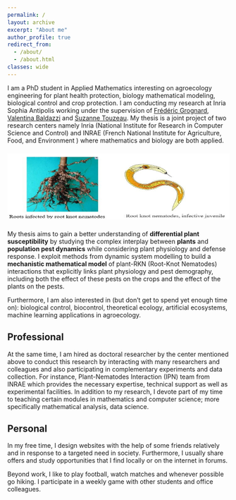 ```yaml
---
permalink: /
layout: archive
excerpt: "About me"
author_profile: true
redirect_from: 
  - /about/
  - /about.html
classes: wide
---
```

I am a PhD student in Applied Mathematics interesting on agroecology engineering for plant health protection, biology mathematical modeling, biological control and crop protection. I am conducting my research at Inria Sophia Antipolis working under the supervision of [Frédéric Grognard](http://www-sop.inria.fr/members/Frederic.Grognard), [Valentina Baldazzi](https://www.researchgate.net/profile/Valentina-Baldazzi) and [Suzanne Touzeau](https://www6.paca.inrae.fr/institut-sophia-agrobiotech_eng/Research-teams/M2P2/Team-members/TOUZEAU-Suzanne). My thesis is a joint project of two research centers namely Inria (National Institute for Research in Computer Science and Control) and INRAE (French National Institute for Agriculture, Food, and Environment ) where mathematics and biology are both applied.
<img src="../images/background.jpg" width="950px" height="150" vspace="21"><br clear="left">
My thesis aims to gain a better understanding of **differential plant susceptibility** by studying the complex interplay between **plants** and **population pest dynamics** while considering plant physiology and defense response. I exploit methods from dynamic system modelling to build a **mechanistic mathematical model** of plant-RKN (Root-Knot Nematodes) interactions that explicitly links plant physiology and pest demography, including both the effect of these pests on the crops and the effect of the plants on the pests.

Furthermore, I am also interested in (but don’t get to spend yet enough time on): biological control, biocontrol, theoretical ecology, artificial ecosystems, machine learning applications in agroecology.

## Professional

At the same time, I am hired as doctoral researcher by the center mentioned above to conduct this research by interacting with many researchers and colleagues and also participating in complementary experiments and data collection. For instance, Plant-Nematodes Interaction (IPN) team from INRAE which provides the necessary expertise, technical support as well as experimental facilities. In addition to my research, I devote part of my time to teaching certain modules in mathematics and computer science; more specifically mathematical analysis, data science.

## Personal

In my free time, I design websites with the help of some friends relatively and in response to a targeted need in society. Furthermore, I usually share offers and study opportunities that I find locally or on the internet in forums. 

Beyond work, I like to play football, watch matches and whenever possible go hiking. I participate in a weekly game with other students and office colleagues.
